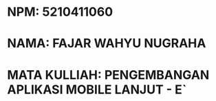 <div>


# NPM: 5210411060

# NAMA: FAJAR WAHYU NUGRAHA

# MATA KULLIAH: PENGEMBANGAN APLIKASI MOBILE LANJUT - E`
